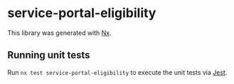 # service-portal-eligibility

This library was generated with [Nx](https://nx.dev).

## Running unit tests

Run `nx test service-portal-eligibility` to execute the unit tests via [Jest](https://jestjs.io).
